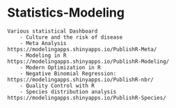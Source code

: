 # Statistics-Modeling

    Various statistical Dashboard
        - Culture and the risk of disease                   
        - Meta Analysis                         https://modelingapps.shinyapps.io/PublishR-Meta/
        - Modeling in R                         https://modelingapps.shinyapps.io/PublishR-Modeling/
        - Modern Optimization in R
        - Negative Binomial Regression:         https://modelingapps.shinyapps.io/PublishR-nbr/
        - Quality Control with R
        - Species distribution analysis         https://modelingapps.shinyapps.io/PublishR-Species/
